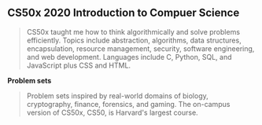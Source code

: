 ## CS50x 2020 Introduction to Compuer Science
> CS50x taught me how to think algorithmically and solve problems efficiently. Topics include abstraction, algorithms, data structures, encapsulation, resource management, security, software engineering, and web development. Languages include C, Python, SQL, and JavaScript plus CSS and HTML.

**Problem sets**

> Problem sets inspired by real-world domains of biology, cryptography, finance, forensics, and gaming. The on-campus version of CS50x, CS50, is Harvard's largest course.
